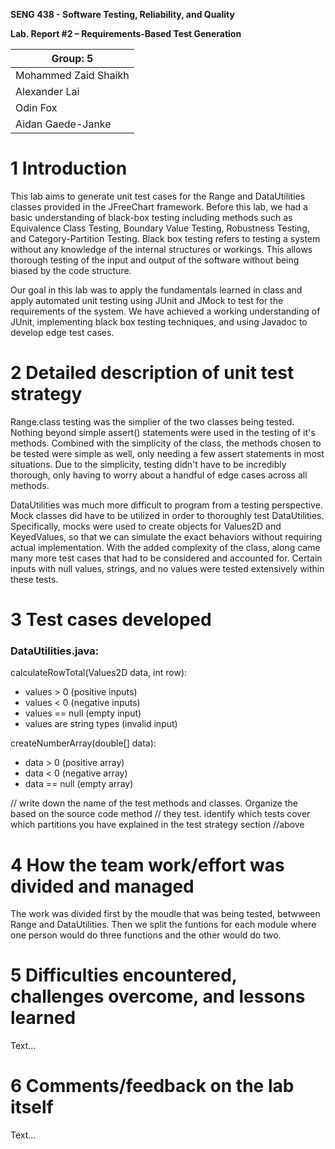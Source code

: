 **SENG 438 - Software Testing, Reliability, and Quality**

**Lab. Report \#2 – Requirements-Based Test Generation**

| Group: 5      |
|-----------------|
| Mohammed Zaid Shaikh                |
| Alexander Lai              |
| Odin Fox               |
| Aidan Gaede-Janke               |

# 1 Introduction

This lab aims to generate unit test cases for the Range and DataUtilities classes provided in the JFreeChart framework. Before this lab, we had a basic understanding of black-box testing including methods such as Equivalence Class Testing, Boundary Value Testing, Robustness Testing, and Category-Partition Testing. Black box testing refers to testing a system without any knowledge of the internal structures or workings. This allows thorough testing of the input and output of the software without being biased by the code structure.

Our goal in this lab was to apply the fundamentals learned in class and apply automated unit testing using JUnit and JMock to test for the requirements of the system. We have achieved a working understanding of JUnit, implementing black box testing techniques, and using Javadoc to develop edge test cases.

# 2 Detailed description of unit test strategy

Range.class testing was the simplier of the two classes being tested. Nothing beyond simple assert() statements were used in the testing of it's methods. Combined with the simplicity of the class, the methods chosen to be tested were simple as well, only needing a few assert statements in most situations. Due to the simplicity, testing didn't have to be incredibly thorough, only having to worry about a handful of edge cases across all methods.

DataUtilities was much more difficult to program from a testing perspective. Mock classes did have to be utilized in order to thoroughly test DataUtilities. Specifically, mocks were used to create objects for Values2D and KeyedValues, so that we can simulate the exact behaviors without requiring actual implementation. With the added complexity of the class, along came many more test cases that had to be considered and accounted for. Certain inputs with null values, strings, and no values were tested extensively within these tests. 

# 3 Test cases developed

### **DataUtilities.java:**

calculateRowTotal(Values2D data, int row):
- values > 0 (positive inputs)
- values < 0 (negative inputs)
- values == null (empty input)
- values are string types (invalid input)

createNumberArray(double[] data):
- data > 0 (positive array)
- data < 0 (negative array)
- data == null (empty array)

// write down the name of the test methods and classes. Organize the based on
the source code method // they test. identify which tests cover which partitions
you have explained in the test strategy section //above

# 4 How the team work/effort was divided and managed

The work was divided first by the moudle that was being tested, betwween Range and DataUtilities. Then we split the funtions for each module where one person would do three functions and the other would do two.

# 5 Difficulties encountered, challenges overcome, and lessons learned

Text…

# 6 Comments/feedback on the lab itself

Text…
